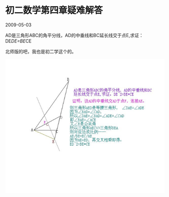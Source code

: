 # 初二数学第四章疑难解答
2009-05-03


AD是三角形ABC的角平分线，AD的中垂线和BC延长线交于点E,求证：DE*DE=BE*CE


北师版的吧，我也是初二学这个的。

![](4a36acaf2edda3ccb1a3263301e93901213f925a.jpeg)
